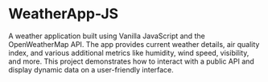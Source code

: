 # WeatherApp-JS
 A weather application built using Vanilla JavaScript and the OpenWeatherMap API. The app provides current weather details, air quality index, and various additional metrics like humidity, wind speed, visibility, and more. This project demonstrates how to interact with a public API and display dynamic data on a user-friendly interface.

